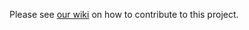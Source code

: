 Please see
[our wiki](https://github.com/microsoft/vscode-autopep8/wiki/Contributing-Guide)
on how to contribute to this project.
